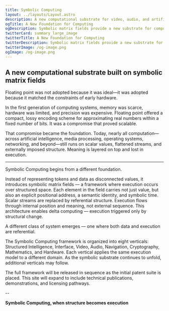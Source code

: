 ```yaml
---
title: Symbolic Computing
layout: ../layouts/Layout.astro
description: A new computational substrate for video, audio, and artificial intelligence — built on symbolic matrix fields.
ogTitle: A New Foundation for Computing
ogDescription: Symbolic matrix fields provide a new substrate for computing — unifying execution, representation, and interface across all domains.
twitterCard: summary_large_image
twitterTitle: A New Foundation for Computing
twitterDescription: Symbolic matrix fields provide a new substrate for computing — unifying execution, representation, and interface.
twitterImage: /og-image.png
ogImage: /og-image.png
---
```


## A new computational substrate built on symbolic matrix fields

Floating point was not adopted because it was ideal—it was adopted because it matched the constraints of early hardware.

In the first generation of computing systems, memory was scarce, hardware was limited, and precision was expensive. Floating point offered a compact, lossy encoding scheme for approximating real numbers within a fixed number of bits. It was a compromise that proved scalable.

That compromise became the foundation. Today, nearly all computation—across artificial intelligence, media processing, operating systems, networking, and beyond—still runs on scalar values, flattened streams, and externally imposed structure.
Meaning is layered on top and lost in execution.


---

Symbolic Computing begins from a different foundation.

Instead of representing tokens and data as disconnected values, it introduces symbolic matrix fields — a framework where execution occurs over structured space. Each element in the field carries not just value, but also an explicit positional address, a semantic identity, and symbolic time. Scalar streams are replaced by referential structure. Execution flows through internal position and meaning, not external sequence. This architecture enables delta computing — execution triggered only by structural change.

A different class of system emerges — one where both data and execution are referential.

The Symbolic Computing framework is organized into eight verticals: Structured Intelligence, Interface, Video, Audio, Navigation, Cryptography, Mathematics, and Hardware. Each vertical applies the same execution model to a different domain. As the symbolic substrate continues to unfold, additional verticals may follow.

The full framework will be released in sequence as the initial patent suite is placed. This site will expand to include technical publications, demonstrations, and licensing pathways.

--

**Symbolic Computing, when structure becomes execution**  
  


